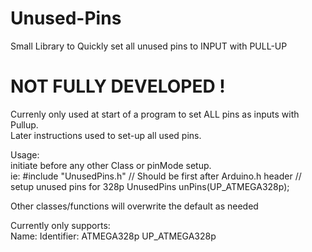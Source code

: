 # Unused-Pins
Small Library to Quickly set all unused pins to INPUT with PULL-UP

# NOT FULLY DEVELOPED !

Currenly only used at start of a program to set ALL pins as inputs with Pullup.  
  Later instructions used to set-up all used pins.

Usage:                                                              
   initiate before any other Class or pinMode setup.                   
   ie:
       #include "UnusedPins.h"         // Should be first after Arduino.h header
       // setup unused pins for 328p
       UnusedPins unPins(UP_ATMEGA328p);

   Other classes/functions will overwrite the default as needed  

Currently only supports:  
    Name:             Identifier:
  ATMEGA328p         UP_ATMEGA328p
  
